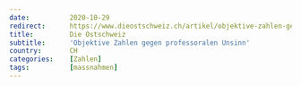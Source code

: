 ```yaml
---
date:          2020-10-29
redirect:      https://www.dieostschweiz.ch/artikel/objektive-zahlen-gegen-professoralen-unsinn-lDgPABR
title:         Die Ostschweiz
subtitle:      'Objektive Zahlen gegen professoralen Unsinn'
country:       CH
categories:    [Zahlen]
tags:          [massnahmen]
---
```

